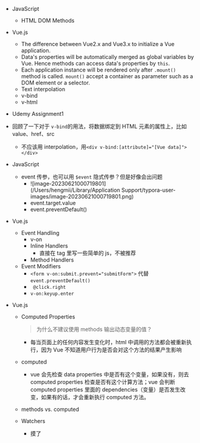 - JavaScript
  - HTML DOM Methods

- Vue.js
  - The difference between Vue2.x and Vue3.x to initialize a Vue application.
  - Data's properties will be automatically merged as global variables by Vue. Hence methods can access data's properties by `this`.
  - Each application instance will be rendered only after `.mount()` method is called. `mount()` accept a container as parameter such as a DOM element or a selector.
  - Text interpolation
  - v-bind
  - v-html



- Udemy Assignment1
- 回顾了一下对于 `v-bind`的用法，将数据绑定到 HTML 元素的属性上，比如 value、href、src
  - 不应该用 interpolation，用`<div v-bind:[attribute]="[Vue data]"></div>`

- JavaScript
  - event 传参，也可以用 `$event` 隐式传参？但是好像会出问题
    - ![image-20230621000719801](/Users/hengmii/Library/Application Support/typora-user-images/image-20230621000719801.png)
    - event.target.value
    - event.preventDefault()
- Vue.js
  - Event Handling
    - v-on
    - Inline Handlers
      - 直接在 tag 里写一些简单的 js，不被推荐
    - Method Handlers
  - Event Modifiers
    - `<form v-on:submit.prevent="submitForm">` 代替 `event.preventDefault()`
    - ` @click.right`
    - `v-on:keyup.enter`



- Vue.js

  - Computed Properties

    > 为什么不建议使用 methods 输出动态变量的值？

    - 每当页面上的任何内容发生变化时，html 中调用的方法都会被重新执行，因为 Vue 不知道用户行为是否会对这个方法的结果产生影响

  - computed

    - vue 会先检查 data properties 中是否有这个变量，如果没有，则去 computed properties 检查是否有这个计算方法；vue 会判断 computed properties 里面的 dependencies（变量）是否发生改变，如果有的话，才会重新执行 computed 方法。

  - methods vs. computed

  - Watchers

    - 摸了

    

    

    

​		
